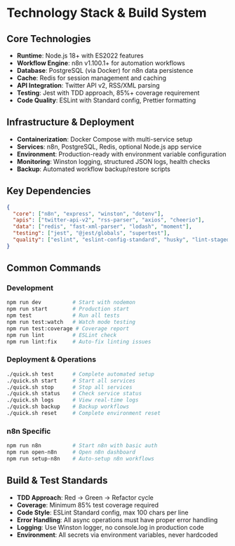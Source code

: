 # Technology Stack & Build System

## Core Technologies
- **Runtime**: Node.js 18+ with ES2022 features
- **Workflow Engine**: n8n v1.100.1+ for automation workflows
- **Database**: PostgreSQL (via Docker) for n8n data persistence
- **Cache**: Redis for session management and caching
- **API Integration**: Twitter API v2, RSS/XML parsing
- **Testing**: Jest with TDD approach, 85%+ coverage requirement
- **Code Quality**: ESLint with Standard config, Prettier formatting

## Infrastructure & Deployment
- **Containerization**: Docker Compose with multi-service setup
- **Services**: n8n, PostgreSQL, Redis, optional Node.js app service
- **Environment**: Production-ready with environment variable configuration
- **Monitoring**: Winston logging, structured JSON logs, health checks
- **Backup**: Automated workflow backup/restore scripts

## Key Dependencies
```json
{
  "core": ["n8n", "express", "winston", "dotenv"],
  "apis": ["twitter-api-v2", "rss-parser", "axios", "cheerio"],
  "data": ["redis", "fast-xml-parser", "lodash", "moment"],
  "testing": ["jest", "@jest/globals", "supertest"],
  "quality": ["eslint", "eslint-config-standard", "husky", "lint-staged"]
}
```

## Common Commands

### Development
```bash
npm run dev          # Start with nodemon
npm run start        # Production start
npm test             # Run all tests
npm run test:watch   # Watch mode testing
npm run test:coverage # Coverage report
npm run lint         # ESLint check
npm run lint:fix     # Auto-fix linting issues
```

### Deployment & Operations
```bash
./quick.sh test      # Complete automated setup
./quick.sh start     # Start all services
./quick.sh stop      # Stop all services
./quick.sh status    # Check service status
./quick.sh logs      # View real-time logs
./quick.sh backup    # Backup workflows
./quick.sh reset     # Complete environment reset
```

### n8n Specific
```bash
npm run n8n          # Start n8n with basic auth
npm run open-n8n     # Open n8n dashboard
npm run setup-n8n    # Auto-setup n8n workflows
```

## Build & Test Standards
- **TDD Approach**: Red → Green → Refactor cycle
- **Coverage**: Minimum 85% test coverage required
- **Code Style**: ESLint Standard config, max 100 chars per line
- **Error Handling**: All async operations must have proper error handling
- **Logging**: Use Winston logger, no console.log in production code
- **Environment**: All secrets via environment variables, never hardcoded